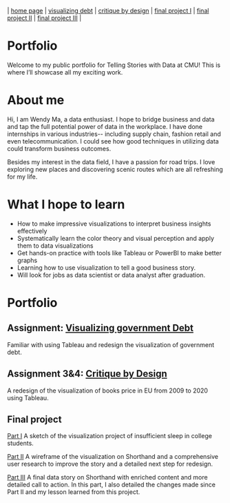 
| [home page](https://wendy-ma.github.io/portfolio/) | [visualizing debt](https://wendy-ma.github.io/portfolio/government-debt/visualizing-government-debt.html) | [critique by design](https://wendy-ma.github.io/portfolio/books-price/critique-by-design.html) | [final project I](https://wendy-ma.github.io/portfolio/part1/final_project_WendyMa.html) | [final project II](https://wendy-ma.github.io/portfolio/part2/final_project2_WendyMa.html) | [final project III](https://wendy-ma.github.io/portfolio/part3/final_project3_WendyMa.html) |

# Portfolio
Welcome to my public portfolio for Telling Stories with Data at CMU! This is where I’ll showcase all my exciting work.
# About me
Hi, I am Wendy Ma, a data enthusiast. I hope to bridge business and data and tap the full potential power of data in the workplace. I have done internships in various industries-- including supply chain, fashion retail and even telecommunication. I could see how good techniques in utilizing data could transform business outcomes. 

Besides my interest in the data field, I have a passion for road trips. I love exploring new places and discovering scenic routes which are all refreshing for my life.
# What I hope to learn

- How to make impressive visualizations to interpret business insights effectively
- Systematically learn the color theory and visual perception and apply them to data visualizations
- Get hands-on practice with tools like Tableau or PowerBI to make better graphs
- Learning how to use visualization to tell a good business story.
- Will look for jobs as data scientist or data analyst after graduation.
  
  
# Portfolio

## Assignment: [Visualizing government Debt](government-debt/visualizing-government-debt.md)
Familiar with using Tableau and redesign the visualization of government debt.

## Assignment 3&4: [Critique by Design](books-price/critique-by-design.md)
A redesign of the visualization of books price in EU from 2009 to 2020 using Tableau.

## Final project
[Part I](part1/final_project_WendyMa.md)
A sketch of the visualization project of insufficient sleep in college students. 

[Part II](part2/final_project2_WendyMa.md)
A wireframe of the visualization on Shorthand and a comprehensive user research to improve the story and a detailed next step for redesign.

[Part III](part3/final_project3_WendyMa.md)
A final data story on Shorthand with enriched content and more detailed call to action. In this part, I also detailed the changes made since Part II and my lesson learned from this project.



